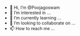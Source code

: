 - 👋 Hi, I’m @Poojagoswam
- 👀 I’m interested in ...
- 🌱 I’m currently learning ...
- 💞️ I’m looking to collaborate on ...
- 📫 How to reach me ...

<!---
Poojagoswam/Poojagoswam is a ✨ special ✨ repository because its `README.md` (this file) appears on your GitHub profile.
You can click the Preview link to take a look at your changes.
--->
